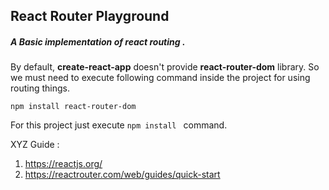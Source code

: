 ## React Router Playground

##### A Basic implementation of react routing . 

 By default, **create-react-app** doesn't provide **react-router-dom** library.
 So we must need to execute following command inside the project for using
 routing things.

    npm install react-router-dom
    

For this project just execute `npm install ` command. 


 XYZ Guide :
 
  1. https://reactjs.org/ 
  2.  https://reactrouter.com/web/guides/quick-start


